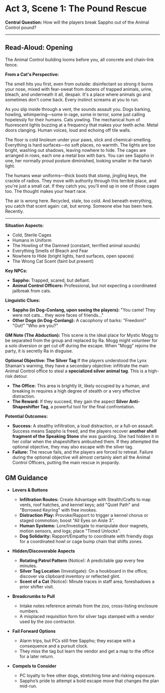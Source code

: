 # Act 3, Scene 1: The Pound Rescue

**Central Question:** How will the players break Sappho out of the Animal Control pound?

---

## Read-Aloud: Opening

The Animal Control building looms before you, all concrete and chain-link fence.

**From a Cat's Perspective:**

The smell hits you first, even from outside: disinfectant so strong it burns your nose, mixed with fear-sweat from dozens of trapped animals, urine, bleach, and underneath it all, despair. It's a place where animals go and sometimes don't come back. Every instinct screams at you to run.

As you slip inside through a vent, the sounds assault you. Dogs barking, howling, whimpering—some in rage, some in terror, some just calling hopelessly for their humans. Cats yowling. The mechanical hum of fluorescent lights buzzing at a frequency that makes your teeth ache. Metal doors clanging. Human voices, loud and echoing off tile walls.

The floor is cold linoleum under your paws, slick and chemical-smelling. Everything is hard surfaces—no soft places, no warmth. The lights are too bright, washing out shadows, leaving nowhere to hide. The cages are arranged in rows, each one a metal box with bars. You can see Sappho in one, her normally proud posture diminished, looking smaller in the harsh light.

The humans wear uniforms—thick boots that stomp, jingling keys, the crackle of radios. They move with authority through this terrible place, and you're just a small cat. If they catch you, you'll end up in one of those cages too. The thought makes your heart race.

The air is wrong here. Recycled, stale, too cold. And beneath everything, you catch that scent again: cat, but *wrong*. Someone else has been here. Recently.

---

**Situation Aspects:**
*   Cold, Sterile Cages
*   Humans in Uniform
*   The Howling of the Damned (constant, terrified animal sounds)
*   Everything Smells of Bleach and Fear
*   Nowhere to Hide (bright lights, hard surfaces, open spaces)
*   The Wrong Cat Scent (faint but present)

**Key NPCs:**
*   **Sappho:** Trapped, scared, but defiant.
*   **Animal Control Officers:** Professional, but not expecting a coordinated jailbreak from cats.

**Linguistic Clues:**
*   **Sappho (in Dog-Conlang, upon seeing the players):** "You came! They were not cats... they wore faces of friends..."
*   **Other Dogs (in Dog-Conlang):** A cacophony of barks: "Freedom!" "Out!" "Who are you?"

**GM Note (The Abduction):**
This scene is the ideal place for Mystic Mogg to be separated from the group and replaced by Ra. Mogg might volunteer for a solo diversion or get cut off during the escape. When "Mogg" rejoins the party, it is secretly Ra in disguise.

**Optional Objective: The Silver Tag**
If the players understood the Lynx Shaman's warning, they have a secondary objective: infiltrate the main Animal Control office to steal a **specialized silver animal tag**. This is a high-risk detour.
*   **The Office:** This area is brightly lit, likely occupied by a human, and breaking in requires a high degree of stealth or a very effective distraction.
*   **The Reward:** If they succeed, they gain the aspect **Silver Anti-Shapeshifter Tag**, a powerful tool for the final confrontation.

**Potential Outcomes:**
*   **Success:** A stealthy infiltration, a loud distraction, or a full-on assault. Success means Sappho is freed, and the players recover **another shell fragment of the Speaking Stone** she was guarding. She had hidden it in her collar when the shapeshifters ambushed them. If they attempted the optional objective, they may also escape with the silver tag.
*   **Failure:** The rescue fails, and the players are forced to retreat. Failure during the optional objective will almost certainly alert all the Animal Control Officers, putting the main rescue in jeopardy.

## GM Guidance
- **Levers & Buttons**
  - **Infiltration Routes:** Create Advantage with Stealth/Crafts to map vents, roof hatches, and kennel keys; add "Quiet Path" and "Borrowed Keyring" with free invokes.
  - **Distraction Play:** Provoke/Rapport to trigger a kennel chorus or staged commotion; boost "All Eyes on Aisle 3".
  - **Human Systems:** Lore/Investigate to manipulate door magnets, motion sensors, and logs; place "Timed Unlocks".
  - **Dog Solidarity:** Rapport/Empathy to coordinate with friendly dogs for a coordinated howl or cage bump chain that shifts zones.

- **Hidden/Discoverable Aspects**
  - **Rotating Patrol Pattern** (Notice): A predictable gap every few minutes.
  - **Silver Tag Location** (Investigate): On a hookboard in the office; discover via clipboard inventory or reflected glint.
  - **Scent of a Cat** (Notice): Minute traces in staff area; foreshadows a prior shifter visit.

- **Breadcrumbs to Pull**
  - Intake notes reference animals from the zoo, cross-listing enclosure numbers.
  - A misplaced requisition form for silver tags stamped with a vendor used by the zoo contractor.

- **Fail Forward Options**
  - Alarm trips, but PCs still free Sappho; they escape with a consequence and a pursuit clock.
  - They miss the tag but learn the vendor and get a map to the office for a later return.

- **Compels to Consider**
  - PC loyalty to free other dogs, stretching time and risking exposure.
  - Sappho’s pride to attempt a bold escape move that changes the plan mid-run.
